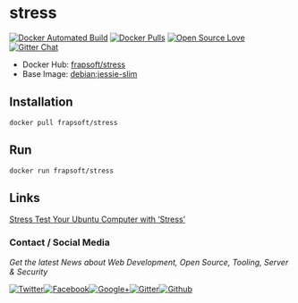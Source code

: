 # stress

[![Docker Automated Build](https://img.shields.io/docker/automated/frapsoft/stress.svg)](https://hub.docker.com/r/frapsoft/stress/) [![Docker Pulls](https://img.shields.io/docker/pulls/frapsoft/stress.svg)](https://hub.docker.com/r/frapsoft/stress/) [![Open Source Love](https://badges.frapsoft.com/os/v1/open-source.svg)](https://github.com/ellerbrock/open-source-badges/) [![Gitter Chat](https://badges.gitter.im/frapsoft/frapsoft.svg)](https://gitter.im/frapsoft/frapsoft/)

- Docker Hub: [frapsoft/stress](https://hub.docker.com/r/frapsoft/stress/)
- Base Image: [debian:jessie-slim](https://hub.docker.com/_/debian/)

## Installation

`docker pull frapsoft/stress`

## Run

`docker run frapsoft/stress`

## Links

[Stress Test Your Ubuntu Computer with ‘Stress’](http://www.hecticgeek.com/2012/11/stress-test-your-ubuntu-computer-with-stress/)

### Contact / Social Media

_Get the latest News about Web Development, Open Source, Tooling, Server & Security_

[![Twitter](https://github.frapsoft.com/social/twitter.png)](https://twitter.com/frapsoft/)[![Facebook](https://github.frapsoft.com/social/facebook.png)](https://www.facebook.com/frapsoft/)[![Google+](https://github.frapsoft.com/social/google-plus.png)](https://plus.google.com/116540931335841862774)[![Gitter](https://github.frapsoft.com/social/gitter.png)](https://gitter.im/frapsoft/frapsoft/)[![Github](https://github.frapsoft.com/social/github.png)](https://github.com/ellerbrock/)
